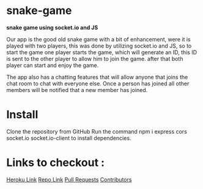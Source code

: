 # snake-game

**snake game using socket.io and JS**

Our app is the good old snake game with a bit of enhancement, were it is played with two players, this was done by utilizing socket.io and JS, so to start the game one player starts the game, which will generate an ID, this ID is sent to the other player to allow him to join the game. after that both player can start and enjoy the game. 

The app also has a chatting features that will allow anyone that joins the chat room to chat with everyone else. Once a person has joined all other members will be notified that a new member has joined.


# Install
Clone the repository from GitHub Run the command npm i express cors socket.io socket.io-client to install dependencies. 

# Links to checkout : 

[Heroku Link](https://snake-oebitw.herokuapp.com/)
[Repo Link](https://github.com/oebitw/snake-game)
[Pull Requests](https://github.com/oebitw/snake-game/pulls)
[Contributors](https://github.com/oebitw/snake-game/pulse)